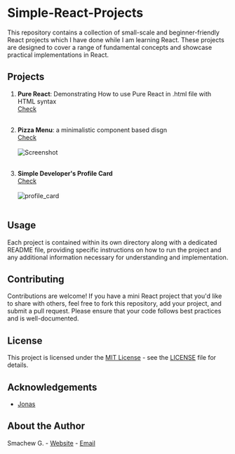 # Simple-React-Projects

This repository contains a collection of small-scale and beginner-friendly React projects which I have done while I am learning React. These projects are designed to cover a range of fundamental concepts and showcase practical implementations in React.

## Projects

1. **Pure React**: Demonstrating How to use Pure React in .html file with HTML syntax<br>
      [Check](https://github.com/sgc93/Simple-React-Projects/tree/main/pure-react)
<br><br>
2. **Pizza Menu**: a minimalistic component based disgn  <br>
      [Check](https://github.com/sgc93/Simple-React-Projects/tree/main/pizza-menu)
<br><br> ![Screenshot](https://github.com/sgc93/Simple-React-Projects/assets/109880887/a5e67974-bff9-46d4-b9d6-a344b951f6b2)
  <br><br>

4. **Simple Developer's Profile Card** <br>
      [Check](https://github.com/sgc93/Profile-Card)
<br><br> ![profile_card](https://github.com/sgc93/Simple-React-Projects/assets/109880887/0ecc1287-edae-4b03-9114-78febcb5a76e) <br><br>

## Usage

Each project is contained within its own directory along with a dedicated README file, providing specific instructions on how to run the project and any additional information necessary for understanding and implementation.

## Contributing

Contributions are welcome! If you have a mini React project that you'd like to share with others, feel free to fork this repository, add your project, and submit a pull request. Please ensure that your code follows best practices and is well-documented.

## License

This project is licensed under the [MIT License](https://opensource.org/licenses/MIT) - see the [LICENSE](https://github.com/sgc93/JavaScript-Simple-Projects/blob/main/LICENSE) file for details.

## Acknowledgements

- [Jonas](https://youtube.com/playlist?list=PLEPye7A7EcQZrT3VSBb7jtxnxIfY3yyG6&si=VhNPHp4PtYTEP4tE)

## About the Author

Smachew G. - [Website](https://smachewgedefaw.netlify.app/) - [Email](smachewgedefaw@gmail.com)
